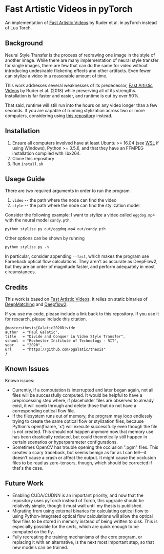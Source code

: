# Fast Artistic Videos in pyTorch
An implementation of [Fast Artistic Videos](https://github.com/manuelruder/fast-artistic-videos) by Ruder et al. in pyTorch instead of Lua Torch.

## Background

Neural Style Transfer is the process of redrawing one image in the style of another image. While there are many implementation of neural style transfer for single images, there are few that can do the same for video without introducing undesirable flickering effects and other artifacts. Even fewer can stylize a video in a reasonable amount of time.

This work addresses several weaknesses of its predecessor, [Fast Artistic Videos](https://github.com/manuelruder/fast-artistic-videos) by Ruder et al. (2018) while preserving all of its strengths. Installation is far faster and easier, and runtime is cut by over 50%. 

That said, runtime will still run into the hours on any video longer than a few seconds. If you are capable of running stylization across two or more computers, considering using [this repository](https://github.com/pgalatic/thesis) instead.

## Installation

1. Ensure all computers involved have at least Ubuntu >= 16.04 (see [WSL](https://docs.microsoft.com/en-us/windows/wsl/install-win10) if using Windows), Python >= 3.5.6, and that they have an FFMPEG installation compiled with libx264.
1. Clone this repository
1. Run `install.sh`

## Usage Guide

There are two required arguments in order to run the program.
1. `video` -- the path where the node can find the video
1. `style` -- the path where the node can find the stylization model

Consider the following example: I want to stylize a video called `eggdog.mp4` with the neural model `candy.pth`.

```
python stylize.py out/eggdog.mp4 out/candy.pth
```

Other options can be shown by running
```
python stylize.py -h
```
In particular, consider appending `--fast`, which makes the program use Farneback optical flow calculations. They aren't as accurate as DeepFlow2, but they are an order of magnitude faster, and perform adequately in most circumstances.

## Credits

This work is based on [Fast Artistic Videos](https://github.com/manuelruder/fast-artistic-videos). It relies on static binaries of [DeepMatching](https://thoth.inrialpes.fr/src/deepmatching/) and [Deepflow2](https://thoth.inrialpes.fr/src/deepflow/).

If you use my code, please include a link back to this repository. If you use it for research, please include this citation.

```
@mastersthesis{Galatic2020Divide
author  = "Paul Galatic",
title   = "Divide and Conquer in Video Style Transfer",
school  = "Rochester Institute of Technology - RIT",
year    = "2020",
url     = "https://github.com/pgalatic/thesis"
}
```

## Known Issues

Known issues:
* Currently, if a computation is interrupted and later began again, not all files will be successfully computed. It would be helpful to have a preprocessing step where, if placeholder files are observed to already exist, it will comb through and delete those that do not have a corresponding optical flow file.
* If the filesystem runs out of memory, the program may loop endlessly trying to create the same optical flow or stylization files, because Python's open(fname, 'x') will execute successfully even though the file is not created. This should not happen anymore now that memory use has been drastically reduced, but could theoretically still happen in certain scenarios or hyperparameter configurations.
* Sometimes OpenCV has trouble opening the occlusion ".pgm" files. This creates a scary traceback, but seems benign as far as I can tell—it doesn't cause a crash or affect the output. It might cause the occlusion files to be read as zero-tensors, though, which should be corrected if that's the case.

## Future Work

* Enabling CUDA/CUDNN is an important priority, and now that the repository uses pyTorch instead of Torch, this upgrade should be relatively simple, though it must wait until my thesis is published.
* Migrating from using external binaries for calculating optical flow to using Python-integrated optical flow calculations will allow the optical flow files to be stored in memory instead of being written to disk. This is especially possible for the certs, which are quick enough to be computed on the fly.
* Fully recreating the training mechanisms of the core program, or replacing it with an alternative, is the next most important step, so that new models can be trained.
